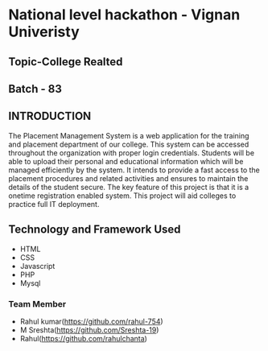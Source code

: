 # National level hackathon - Vignan Univeristy
## Topic-College Realted

## Batch - 83 





## INTRODUCTION

The Placement Management System is a web application for the training and  placement department of our college. This system can be accessed throughout the  organization with proper login credentials. Students will be able to upload their  personal and educational information which will be managed efficiently by the  system. It intends to provide a fast access to the placement procedures and related  activities and ensures to maintain the details of the student secure. The key feature of  this project is that it is a onetime registration enabled system. This project will aid  colleges to practice full IT deployment.



## Technology and Framework Used
- HTML
- CSS
- Javascript
- PHP
- Mysql




### Team Member

- Rahul kumar(https://github.com/rahul-754)
- M Sreshta(https://github.com/Sreshta-19)
- Rahul(https://github.com/rahulchanta)


